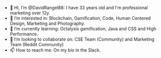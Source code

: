 - 👋 Hi, I’m @DavidRangel88: I have 33 years old and I'm professional marketing over 12y.
- 👀 I’m interested in: Blockchain, Gamification, Code, Human Centered Design, Marketing and Photography.
- 🌱 I’m currently learning: Octalysis gamification, Java and CSS and High Performance.
- 💞️ I’m looking to collaborate on: CSE Team (Community) and Marketing Team (Reddit Community)
- 📫 How to reach me: On my bio in the Slack. 

<!---
DavidRangel88/DavidRangel88 is a ✨ special ✨ repository because its `README.md` (this file) appears on your GitHub profile.
You can click the Preview link to take a look at your changes.
--->
